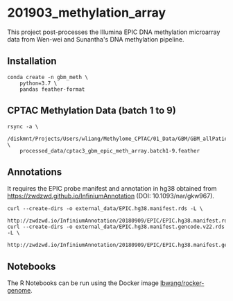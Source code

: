 # 201903_methylation_array
This project post-processes the Illumina EPIC DNA methylation microarray data from Wen-wei and Sunantha's DNA methylation pipeline.


## Installation

    conda create -n gbm_meth \
        python=3.7 \
        pandas feather-format


## CPTAC Methylation Data (batch 1 to 9)

    rsync -a \
        /diskmnt/Projects/Users/wliang/Methylome_CPTAC/01_Data/GBM/GBM_allPatients.feather \
        processed_data/cptac3_gbm_epic_meth_array.batch1-9.feather


## Annotations
It requires the EPIC probe manifest and annotation in hg38 obtained from <https://zwdzwd.github.io/InfiniumAnnotation> (DOI: 10.1093/nar/gkw967).

    curl --create-dirs -o external_data/EPIC.hg38.manifest.rds -L \
        http://zwdzwd.io/InfiniumAnnotation/20180909/EPIC/EPIC.hg38.manifest.rds
    curl --create-dirs -o external_data/EPIC.hg38.manifest.gencode.v22.rds -L \
        http://zwdzwd.io/InfiniumAnnotation/20180909/EPIC/EPIC.hg38.manifest.gencode.v22.rds


## Notebooks
The R Notebooks can be run using the Docker image [lbwang/rocker-genome].

[lbwang/rocker-genome]: https://hub.docker.com/r/lbwang/rocker-genome
